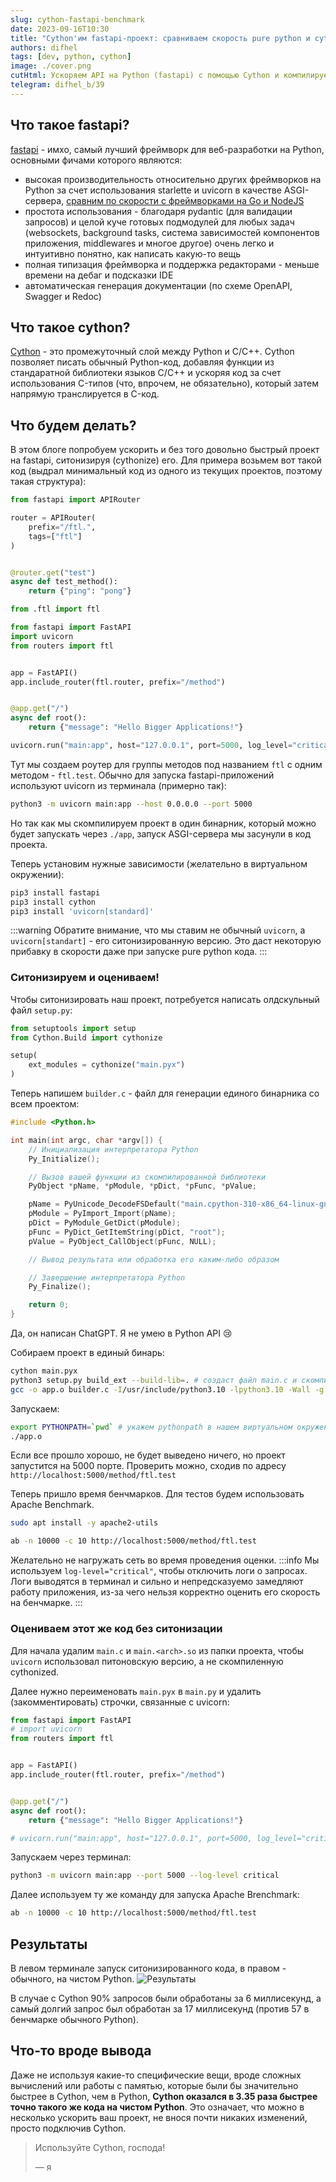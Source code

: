 ```yaml
---
slug: cython-fastapi-benchmark
date: 2023-09-16T10:30
title: "Cython'им fastapi-проект: сравниваем скорость pure python и cython имплементаций"
authors: difhel
tags: [dev, python, cython]
image: ./cover.png 
cutHtml: Ускоряем API на Python (fastapi) с помощью Cython и компилируем его в единый бинарник
telegram: difhel_b/39
---
```

<!-- truncate -->
## Что такое fastapi?
[fastapi](https://fastapi.tiangolo.com/) - имхо, самый лучший фреймворк для веб-разработки на Python, основными фичами которого являются:
- высокая производительность относительно других фреймворков на Python за счет использования starlette и uvicorn в качестве ASGI-сервера, [сравним по скорости с фреймворками на Go и NodeJS](https://fastapi.tiangolo.com/benchmarks/)
- простота использования - благодаря pydantic (для валидации запросов) и целой куче готовых подмодулей для любых задач (websockets, background tasks, система зависимостей компонентов приложения, middlewares и многое другое) очень легко и интуитивно понятно, как написать какую-то вещь
- полная типизация фреймворка и поддержка редакторами - меньше времени на дебаг и подсказки IDE
- автоматическая генерация документации (по схеме OpenAPI, Swagger и Redoc)

## Что такое cython?
[Cython](https://cython.org/) - это промежуточный слой между Python и C/C++. Cython позволяет писать обычный Python-код, добавляя функции из стандаратной библиотеки языков C/C++ и ускоряя код за счет использования C-типов (что, впрочем, не обязательно), который затем напрямую транслируется в C-код.


## Что будем делать?
В этом блоге попробуем ускорить и без того довольно быстрый проект на fastapi, ситонизируя (cythonize) его.
Для примера возьмем вот такой код (выдрал минимальный код из одного из текущих проектов, поэтому такая структура):

```py title="routes/ftl/ftl.py"
from fastapi import APIRouter

router = APIRouter(
    prefix="/ftl.",
    tags=["ftl"]
)


@router.get("test")
async def test_method():
    return {"ping": "pong"}
```

```py title="routes/__init__.py"
from .ftl import ftl
```

```py title="main.pyx"
from fastapi import FastAPI
import uvicorn
from routers import ftl


app = FastAPI()
app.include_router(ftl.router, prefix="/method")


@app.get("/")
async def root():
    return {"message": "Hello Bigger Applications!"}

uvicorn.run("main:app", host="127.0.0.1", port=5000, log_level="critical")
```

Тут мы создаем роутер для группы методов под названием `ftl` с одним методом - `ftl.test`.
Обычно для запуска fastapi-приложений используют uvicorn из терминала (примерно так):
```bash
python3 -m uvicorn main:app --host 0.0.0.0 --port 5000
```
Но так как мы скомпилируем проект в один бинарник, который можно будет запускать через `./app`, запуск ASGI-сервера мы засунули в код проекта.

Теперь установим нужные зависимости (желательно в виртуальном окружении):
```bash
pip3 install fastapi
pip3 install cython
pip3 install 'uvicorn[standard]'
```
:::warning
Обратите внимание, что мы ставим не обычный `uvicorn`, а `uvicorn[standart]` - его ситонизированную версию. Это даст некоторую прибавку в скорости даже при запуске pure python кода.
:::

### Ситонизируем и оцениваем!

Чтобы ситонизировать наш проект, потребуется написать олдскульный файл `setup.py`:
```py title="setup.py"
from setuptools import setup
from Cython.Build import cythonize

setup(
    ext_modules = cythonize("main.pyx")
)
```
Теперь напишем `builder.c` - файл для генерации единого бинарника со всем проектом:

```c title="builder.c"
#include <Python.h>

int main(int argc, char *argv[]) {
    // Инициализация интерпретатора Python
    Py_Initialize();

    // Вызов вашей функции из скомпилированной библиотеки
    PyObject *pName, *pModule, *pDict, *pFunc, *pValue;

    pName = PyUnicode_DecodeFSDefault("main.cpython-310-x86_64-linux-gnu");
    pModule = PyImport_Import(pName);
    pDict = PyModule_GetDict(pModule);
    pFunc = PyDict_GetItemString(pDict, "root");
    pValue = PyObject_CallObject(pFunc, NULL);

    // Вывод результата или обработка его каким-либо образом

    // Завершение интерпретатора Python
    Py_Finalize();

    return 0;
}
```
Да, он написан ChatGPT. Я не умею в Python API 😢

Собираем проект в единый бинарь:
```bash
cython main.pyx
python3 setup.py build_ext --build-lib=. # создаст файл main.c и скомпилит его в .so
gcc -o app.o builder.c -I/usr/include/python3.10 -lpython3.10 -Wall -g # компилим main.c в обычный бинарь (.o)
```

Запускаем:
```bash
export PYTHONPATH=`pwd` # укажем pythonpath в нашем виртуальном окружении
./app.o
```

Если все прошло хорошо, не будет выведено ничего, но проект запустится на 5000 порте. Проверить можно, сходив по адресу `http://localhost:5000/method/ftl.test`

Теперь пришло время бенчмарков. Для тестов будем использовать Apache Benchmark.
```bash
sudo apt install -y apache2-utils
```

```bash
ab -n 10000 -c 10 http://localhost:5000/method/ftl.test
```
Желательно не нагружать сеть во время проведения оценки.
:::info
Мы используем `log-level="critical"`, чтобы отключить логи о запросах. Логи выводятся в терминал и сильно и непредсказуемо замедляют работу приложения, из-за чего нельзя корректно оценить его скорость на бенчмарке.
:::

### Оцениваем этот же код без ситонизации
Для начала удалим `main.c` и `main.<arch>.so` из папки проекта, чтобы `uvicorn` использовал питоновскую версию, а не скомпиленную cythonized.

Далее нужно переименовать `main.pyx` в `main.py` и удалить (закомментировать) строчки, связанные с uvicorn:
```py title="main.py"
from fastapi import FastAPI
# import uvicorn
from routers import ftl


app = FastAPI()
app.include_router(ftl.router, prefix="/method")


@app.get("/")
async def root():
    return {"message": "Hello Bigger Applications!"}

# uvicorn.run("main:app", host="127.0.0.1", port=5000, log_level="critical")
```

Запускаем через терминал:
```bash
python3 -m uvicorn main:app --port 5000 --log-level critical
```

Далее используем ту же команду для запуска Apache Brenchmark:
```bash
ab -n 10000 -c 10 http://localhost:5000/method/ftl.test
```

## Результаты
В левом терминале запуск ситонизированного кода, в правом - обычного, на чистом Python.
![Результаты](./table.png)

В случае с Cython 90% запросов были обработаны за 6 миллисекунд, а самый долгий запрос был обработан за 17 миллисекунд (против 57 в бенчмарке обычного Python).

## Что-то вроде вывода
Даже не используя какие-то специфические вещи, вроде сложных вычислений или работы с памятью, которые были бы значительно быстрее в Cython, чем в Python, **Cython оказался в 3.35 раза быстрее точно такого же кода на чистом Python**. Это означает, что можно в несколько ускорить ваш проект, не внося почти никаких изменений, просто подключив Cython.

> Используйте Cython, господа!
>
> — я